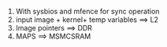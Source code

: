 1. With sysbios and mfence for sync operation
2. input image + kernel+ temp variables ==> L2
3. Image pointers ==> DDR
4. MAPS ==> MSMCSRAM

